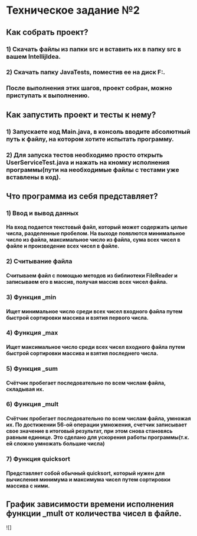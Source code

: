 # Техническое задание №2
## Как собрать проект?
### 1) Скачать файлы из папки src и вставить их в папку src в вашем IntellijIdea.
### 2) Скачать папку JavaTests, поместив ее на диск F:\.
### После выполнения этих шагов, проект собран, можно приступать к выполнению. 
## Как запустить проект и тесты к нему?
### 1) Запускаете код Main.java, в консоль вводите абсолютный путь к файлу, на котором хотите испытать программу.
### 2) Для запуска тестов необходимо просто открыть UserServiceTest.java и нажать на кномку исполнения программы(пути на необходимые файлы с тестами уже вставлены в код).
## Что программа из себя представляет?
### 1) Ввод и вывод данных 
#### На вход подается текстовый файл, который может содержать целые числа, разделенные пробелом. На выходе появлются минимальное число из файла, максимальное число из файла, сума всех чисел в файле и произведение всех чисел в файле.
### 2) Считывание файла
#### Считываем файл с помощью методов из библиотеки FileReader и записываем его в массив, получая массив всех чисел файла.
### 3) Функция _min
#### Ищет минимальное число среди всех чисел входного файла путем быстрой сортировки массива и взятия первого числа.
### 4) Функция _max
#### Ищет максимальное число среди всех чисел входного файла путем быстрой сортировки массива и взятия последнего числа.
### 5) Функция _sum
#### Счётчик пробегает последовательно по всем числам файла, складывая их.
### 6) Функция _mult
#### Счётчик пробегает последовательно по всем числам файла, умножая их. По достижении 56-ой операции умножения, счетчик записывает свое значение в итоговый результат, при этом снова становясь равным единице. Это сделано для ускорения работы программы(т.к. ей сложно умножать большие числа)
### 7) Функция quicksort
#### Представляет собой обычный quicksort, который нужен для вычисления минимума и максимума чисел путем сортировки массива с ними.
## График зависимости времени исполнения функции _mult от количества чисел в файле.
![]
